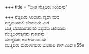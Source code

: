 +++
title = "೦೫೫ ನೆಚ್ಚದಿರು ಸಿರಿಯನು"

+++
ನೆಚ್ಚದಿರು ಸಿರಿಯನು ವೃಥಾ ಮದ  
ಗಿಚ್ಚಿನುರಿಯಲಿ ಬೇಯದಿರು ಮಿಗೆ  
ಬೆಚ್ಚಿ ಬೆದರದಿರೆಡರಿನಲಿ ಸತ್ಯವನು ಚಲಿಸದಿರು  
ಮೆಚ್ಚದಿರಸತ್ಯವನು ಗುಣವನು  
ಮುಚ್ಚದಿರು ಅಪಕೀರ್ತಿನಾರಿಯ  
ಮೆಚ್ಚದಿರು ಮರುಳಾಗದಿರು ಭೂಪಾಲ ಕೇಳ್ ಎಂದ    ॥55॥